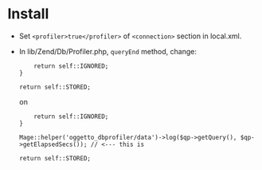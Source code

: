 Install
=========

  - Set `<profiler>true</profiler>` of `<connection>` section in local.xml. 

  - In lib/Zend/Db/Profiler.php, `queryEnd` method, change:
    ```
        return self::IGNORED;
    }

    return self::STORED;
    ```
    on
    ```
        return self::IGNORED;
    }

    Mage::helper('oggetto_dbprofiler/data')->log($qp->getQuery(), $qp->getElapsedSecs()); // <--- this is

    return self::STORED;
    ```